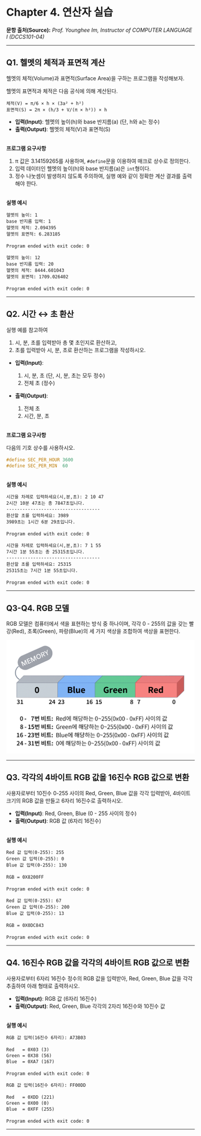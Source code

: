 # Chapter 4. 연산자 실습

**문항 출처(Source):** *Prof. Younghee&nbsp;Im, Instructor of COMPUTER LANGUAGE Ⅰ (DCCS101-04)*

---

## Q1. 헬멧의 체적과 표면적 계산

헬멧의 체적(Volume)과 표면적(Surface Area)을 구하는 프로그램을 작성해보자.

헬멧의 표면적과 체적은 다음 공식에 의해 계산된다.


```text
체적(V) = π/6 × h × (3a² + h²)
표면적(S) = 2π × (h/3 + V/(π × h²)) × h
```

- **입력(Input)**: 헬멧의 높이(h)와 base 반지름(a) (단, h와 a는 정수)
- **출력(Output)**: 헬멧의 체적(V)과 표면적(S)

<br>**프로그램 요구사항**

1. π 값은 3.14159265를 사용하며, `#define`문을 이용하여 매크로 상수로 정의한다.
2. 입력 데이터인 헬멧의 높이(h)와 base 반지름(a)은 `int`형이다.
3. 정수 나눗셈이 발생하지 않도록 주의하여, 실행 예와 같이 정확한 계산 결과를 출력해야 한다.


<br>**실행 예시**

```text
헬멧의 높이: 1
base 반지름 입력: 1
헬멧의 체적: 2.094395
헬멧의 표면적: 6.283185

Program ended with exit code: 0
```

```text
헬멧의 높이: 12
base 반지름 입력: 20
헬멧의 체적: 8444.601043
헬멧의 표면적: 1709.026402

Program ended with exit code: 0
```



---

## Q2. 시간 ↔ 초 환산

실행 예를 참고하여

1. 시, 분, 초를 입력받아 총 몇 초인지로 환산하고,
2. 초를 입력받아 시, 분, 초로 환산하는 프로그램을 작성하시오.

- **입력(Input)**:
  1. 시, 분, 초 (단, 시, 분, 초는 모두 정수)
  2. 전체 초 (정수)
  
- **출력(Output)**:
  1. 전체 초
  2. 시간, 분, 초


<br>**프로그램 요구사항**

다음의 기호 상수를 사용하시오.

```c
#define SEC_PER_HOUR 3600
#define SEC_PER_MIN  60
```


<br>**실행 예시**

```text
시간을 차례로 입력하세요(시,분,초): 2 10 47
2시간 10분 47초는 총 7847초입니다.
-----------------------------------
환산할 초를 입력하세요: 3989
3989초는 1시간 6분 29초입니다.

Program ended with exit code: 0
```

```text
시간을 차례로 입력하세요(시,분,초): 7 1 55
7시간 1분 55초는 총 25315초입니다.
-----------------------------------
환산할 초를 입력하세요: 25315
25315초는 7시간 1분 55초입니다.

Program ended with exit code: 0
```



---

## Q3-Q4. RGB 모델

RGB 모델은 컴퓨터에서 색을 표현하는 방식 중 하나이며, 각각 0 - 255의 값을 갖는 빨강(Red), 초록(Green), 파랑(Blue)의 세 가지 색상을 조합하여 색상을 표현한다.

![RGB 모델의 32비트 메모리 다이어그램: 상위 8비트(24–31)는 0으로 채워진 회색 블록, 그다음 8비트(16–23)는 파란색, 그다음 8비트(8–15)는 녹색, 마지막 8비트(0–7)는 빨간색 블록으로 표시되어 있으며, 아래에는 각 비트 구간이 해당 색에 대응하는 0~255(0X00~0XFF) 값을 가진다는 설명이 적혀 있다.](/src/images/C4_A10104-1_1.png)

---

## Q3. 각각의 4바이트 RGB 값을 16진수 RGB 값으로 변환

사용자로부터 10진수 0-255 사이의 Red, Green, Blue 값을 각각 입력받아, 4바이트 크기의 RGB 값을 만들고 6자리 16진수로 출력하시오.

- **입력(Input)**: Red, Green, Blue (0 - 255 사이의 정수)
- **출력(Output)**: RGB 값 (6자리 16진수)


<br>**실행 예시**

```text
Red 값 입력(0-255): 255
Green 값 입력(0-255): 0
Blue 값 입력(0-255): 130

RGB = 0X8200FF

Program ended with exit code: 0
```

```text
Red 값 입력(0-255): 67
Green 값 입력(0-255): 200
Blue 값 입력(0-255): 13

RGB = 0X0DC843

Program ended with exit code: 0
```



---

## Q4. 16진수 RGB 값을 각각의 4바이트 RGB 값으로 변환

사용자로부터 6자리 16진수 정수의 RGB 값을 입력받아, Red, Green, Blue 값을 각각 추출하여 아래 형태로 출력하시오.

- **입력(Input)**: RGB 값 (6자리 16진수)
- **출력(Output)**: Red, Green, Blue 각각의 2자리 16진수와 10진수 값


<br>**실행 예시**

```text
RGB 값 입력(16진수 6자리): A73B03

Red   = 0X03 (3)
Green = 0X38 (56)
Blue  = 0XA7 (167)

Program ended with exit code: 0
```

```text
RGB 값 입력(16진수 6자리): FF00DD

Red   = 0XDD (221)
Green = 0X00 (0)
Blue  = 0XFF (255)

Program ended with exit code: 0
```

---
